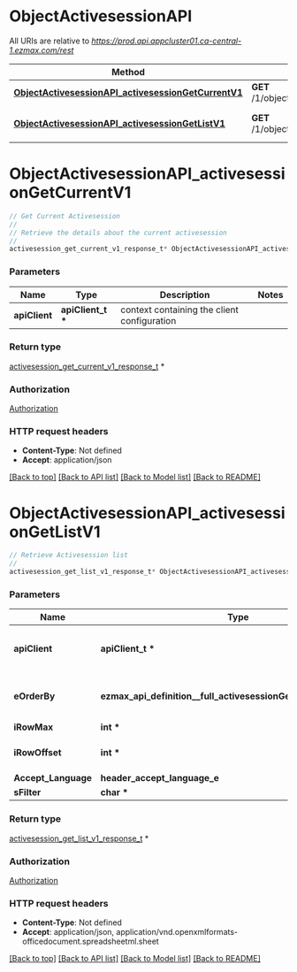 # ObjectActivesessionAPI

All URIs are relative to *https://prod.api.appcluster01.ca-central-1.ezmax.com/rest*

Method | HTTP request | Description
------------- | ------------- | -------------
[**ObjectActivesessionAPI_activesessionGetCurrentV1**](ObjectActivesessionAPI.md#ObjectActivesessionAPI_activesessionGetCurrentV1) | **GET** /1/object/activesession/getCurrent | Get Current Activesession
[**ObjectActivesessionAPI_activesessionGetListV1**](ObjectActivesessionAPI.md#ObjectActivesessionAPI_activesessionGetListV1) | **GET** /1/object/activesession/getList | Retrieve Activesession list


# **ObjectActivesessionAPI_activesessionGetCurrentV1**
```c
// Get Current Activesession
//
// Retrieve the details about the current activesession
//
activesession_get_current_v1_response_t* ObjectActivesessionAPI_activesessionGetCurrentV1(apiClient_t *apiClient);
```

### Parameters
Name | Type | Description  | Notes
------------- | ------------- | ------------- | -------------
**apiClient** | **apiClient_t \*** | context containing the client configuration |

### Return type

[activesession_get_current_v1_response_t](activesession_get_current_v1_response.md) *


### Authorization

[Authorization](../README.md#Authorization)

### HTTP request headers

 - **Content-Type**: Not defined
 - **Accept**: application/json

[[Back to top]](#) [[Back to API list]](../README.md#documentation-for-api-endpoints) [[Back to Model list]](../README.md#documentation-for-models) [[Back to README]](../README.md)

# **ObjectActivesessionAPI_activesessionGetListV1**
```c
// Retrieve Activesession list
//
activesession_get_list_v1_response_t* ObjectActivesessionAPI_activesessionGetListV1(apiClient_t *apiClient, ezmax_api_definition__full_activesessionGetListV1_eOrderBy_e eOrderBy, int *iRowMax, int *iRowOffset, header_accept_language_e Accept_Language, char *sFilter);
```

### Parameters
Name | Type | Description  | Notes
------------- | ------------- | ------------- | -------------
**apiClient** | **apiClient_t \*** | context containing the client configuration |
**eOrderBy** | **ezmax_api_definition__full_activesessionGetListV1_eOrderBy_e** | Specify how you want the results to be sorted | [optional] 
**iRowMax** | **int \*** |  | [optional] 
**iRowOffset** | **int \*** |  | [optional] [default to 0]
**Accept_Language** | **header_accept_language_e** |  | [optional] 
**sFilter** | **char \*** |  | [optional] 

### Return type

[activesession_get_list_v1_response_t](activesession_get_list_v1_response.md) *


### Authorization

[Authorization](../README.md#Authorization)

### HTTP request headers

 - **Content-Type**: Not defined
 - **Accept**: application/json, application/vnd.openxmlformats-officedocument.spreadsheetml.sheet

[[Back to top]](#) [[Back to API list]](../README.md#documentation-for-api-endpoints) [[Back to Model list]](../README.md#documentation-for-models) [[Back to README]](../README.md)


